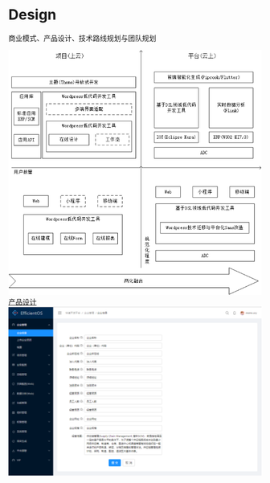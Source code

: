 # Design
商业模式、产品设计、技术路线规划与团队规划

![Image text](https://github.com/eos-octopus/Design/blob/master/%E8%A7%84%E5%88%92.png)
<br>
[产品设计](https://www.wulihub.com.cn/go/Qxz7nq/start.html)
![Image text](https://github.com/eos-octopus/Design/blob/master/EOS.png)
